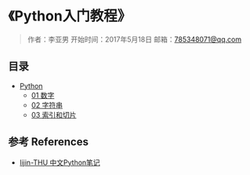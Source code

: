 # 《Python入门教程》

> 作者：李亚男
> 开始时间：2017年5月18日
> 邮箱：785348071@qq.com

## 目录
- [Python](01-python)
   - [01 数字](01-python/01.01-numbers.md)
   - [02 字符串](01-python/01.02-string.md)
   - [03 索引和切片](01-python/01.03-index_slice.md)


## 参考 References
- [lijin-THU 中文Python笔记](https://github.com/lijin-THU/notes-python)
